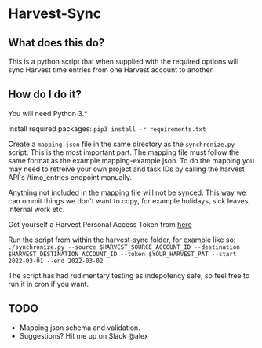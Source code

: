 # Harvest-Sync

## What does this do?

This is a python script that when supplied with the required options will sync Harvest time entries from one Harvest account to another.

## How do I do it?

You will need Python 3.* 

Install required packages:
`pip3 install -r requirements.txt`

Create a `mapping.json` file in the same directory as the `synchronize.py` script. This is the most important part. The mapping file must follow the same format as the example mapping-example.json. 
To do the mapping you may need to retreive your own project and task IDs by calling the harvest API's /time_entries endpoint manually.

Anything not included in the mapping file will not be synced. This way we can ommit things we don't want to copy, for example holidays, sick leaves, internal work etc.

Get yourself a Harvest Personal Access Token from [here](https://id.getharvest.com/developers)

Run the script from within the harvest-sync folder, for example like so:
`./synchronize.py --source $HARVEST_SOURCE_ACCOUNT_ID --destination $HARVEST_DESTINATION_ACCOUNT_ID --token $YOUR_HARVEST_PAT --start 2022-03-01 --end 2022-03-02`

The script has had rudimentary testing as indepotency safe, so feel free to run it in cron if you want.

## TODO 
- Mapping json schema and validation.
- Suggestions? Hit me up on Slack @alex
